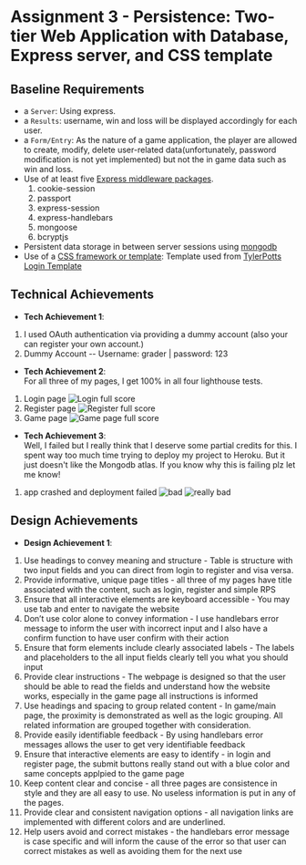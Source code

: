 Assignment 3 - Persistence: Two-tier Web Application with Database, Express server, and CSS template
===

Baseline Requirements
---

- a `Server`: Using express.
- a `Results`: username, win and loss will be displayed accordingly for each user.
- a `Form/Entry`: As the nature of a game application, the player are allowed to create, modify, delete user-related data(unfortunately, password modification is not yet implemented) but not the in game data such as win and loss.
- Use of at least five [Express middleware packages](https://expressjs.com/en/resources/middleware.html).
  1. cookie-session 
  2. passport
  3. express-session
  4. express-handlebars
  5. mongoose
  6. bcryptjs 
- Persistent data storage in between server sessions using [mongodb](https://www.mongodb.com/cloud/atlas)
- Use of a [CSS framework or template](https://github.com/troxler/awesome-css-frameworks): Template used from [TylerPotts Login Template](https://github.com/TylerPottsDev/node-login-passport/blob/main/public/main.css)

## Technical Achievements
- **Tech Achievement 1**: 
1. I used OAuth authentication via providing a dummy account (also your  can register your own account.)
2. Dummy Account -- Username: grader | password: 123

- **Tech Achievement 2**:   
For all three of my pages, I get 100% in all four lighthouse tests.
1. Login page
![Login full score](/a3-persistence/images/FullScore2.png)
2. Register page
![Register full score](/a3-persistence/images/FullScore3.png)
3. Game page
![Game page full score](/a3-persistence/images/FullScore.png)

- **Tech Achievement 3**:   
Well, I failed but I really think that I deserve some partial credits for this. I spent way too much time trying to deploy my project to Heroku. But it just doesn't like the Mongodb atlas. If you know why this is failing plz let me know! 
1. app crashed and deployment failed
![bad](/a3-persistence/images/error%20info.png)
![really bad](/a3-persistence/images/Deployment%20error.png)

## Design Achievements
- **Design Achievement 1**: 
1. Use headings to convey meaning and structure - Table is structure with two input fields and you can direct from login to register and visa versa.
2. Provide informative, unique page titles - all three of my pages have title associated with the content, such as login, register and simple RPS
3. Ensure that all interactive elements are keyboard accessible - You may use tab and enter to navigate the website
4. Don’t use color alone to convey information - I use handlebars error message to inform the user with incorrect input and I also have a confirm function to have user confirm with their action
5. Ensure that form elements include clearly associated labels - The labels and placeholders to the all input fields clearly tell you what you should input
6. Provide clear instructions - The webpage is designed so that the user should be able to read the fields and understand how the website works, especially in the game page all instructions is informed
7. Use headings and spacing to group related content - In game/main page, the proximity is demonstrated as well as the logic grouping. All related information are grouped together with consideration.
8. Provide easily identifiable feedback - By using handlebars error messages allows the user to get very identifiable feedback
9. Ensure that interactive elements are easy to identify - in login and register page, the submit buttons really stand out with a blue color and same concepts applpied to the game page
10. Keep content clear and concise - all three pages are consistence in style and they are all easy to use. No useless information is put in any of the pages.
11. Provide clear and consistent navigation options - all navigation links are implemented with different colors and are underlined.
12. Help users avoid and correct mistakes - the handlebars error message is case specific and will inform the cause of the error so that user can correct mistakes as well as avoiding them for the next use